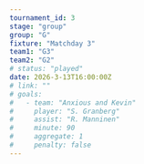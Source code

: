 ```yaml
---
tournament_id: 3
stage: "group"
group: "G"
fixture: "Matchday 3"
team1: "G3"
team2: "G2"
# status: "played"
date: 2026-3-13T16:00:00Z
# link: ""
# goals:
#   - team: "Anxious and Kevin"
#     player: "S. Granberg"
#     assist: "R. Manninen"
#     minute: 90
#     aggregate: 1
#     penalty: false
---
```

